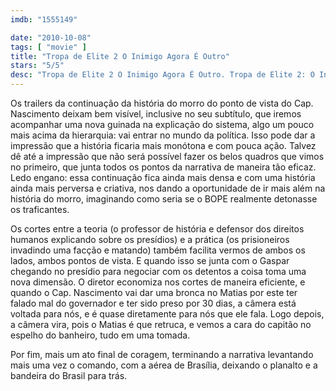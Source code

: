 ```yaml
---
imdb: "1555149"

date: "2010-10-08"
tags: [ "movie" ]
title: "Tropa de Elite 2 O Inimigo Agora É Outro"
stars: "5/5"
desc: "Tropa de Elite 2 O Inimigo Agora É Outro. Tropa de Elite 2: O Inimigo Agora é Outro (Brazil, 2010). Dirigido por José Padilha. Escrito por Bráulio Mantovani, Bráulio Mantovani, José Padilha, José Padilha, Rodrigo Pimentel. Com Wagner Moura, Irandhir Santos, André Ramiro, Milhem Cortaz, Maria Ribeiro, Seu Jorge, Sandro Rocha, Tainá Müller, André Mattos."
---
```

Os trailers da continuação da história do morro do ponto de vista do Cap. Nascimento deixam bem visível, inclusive no seu subtítulo, que iremos acompanhar uma nova guinada na explicação do sistema, algo um pouco mais acima da hierarquia: vai entrar no mundo da política. Isso pode dar a impressão que a história ficaria mais monótona e com pouca ação. Talvez dê até a impressão que não será possível fazer os belos quadros que vimos no primeiro, que junta todos os pontos da narrativa de maneira tão eficaz. Ledo engano: essa continuação fica ainda mais densa e com uma história ainda mais perversa e criativa, nos dando a oportunidade de ir mais além na história do morro, imaginando como seria se o BOPE realmente detonasse os traficantes.

Os cortes entre a teoria (o professor de história e defensor dos direitos humanos explicando sobre os presídios) e a prática (os prisioneiros invadindo uma facção e matando) também facilita vermos de ambos os lados, ambos pontos de vista. E quando isso se junta com o Gaspar chegando no presídio para negociar com os detentos a coisa toma uma nova dimensão. O diretor economiza nos cortes de maneira eficiente, e quando o Cap. Nascimento vai dar uma bronca no Matias por este ter falado mal do governador e ter sido preso por 30 dias, a câmera está voltada para nós, e é quase diretamente para nós que ele fala. Logo depois, a câmera vira, pois o Matias é que retruca, e vemos a cara do capitão no espelho do banheiro, tudo em uma tomada.

Por fim, mais um ato final de coragem, terminando a narrativa levantando mais uma vez o comando, com a aérea de Brasília, deixando o planalto e a bandeira do Brasil para trás.
